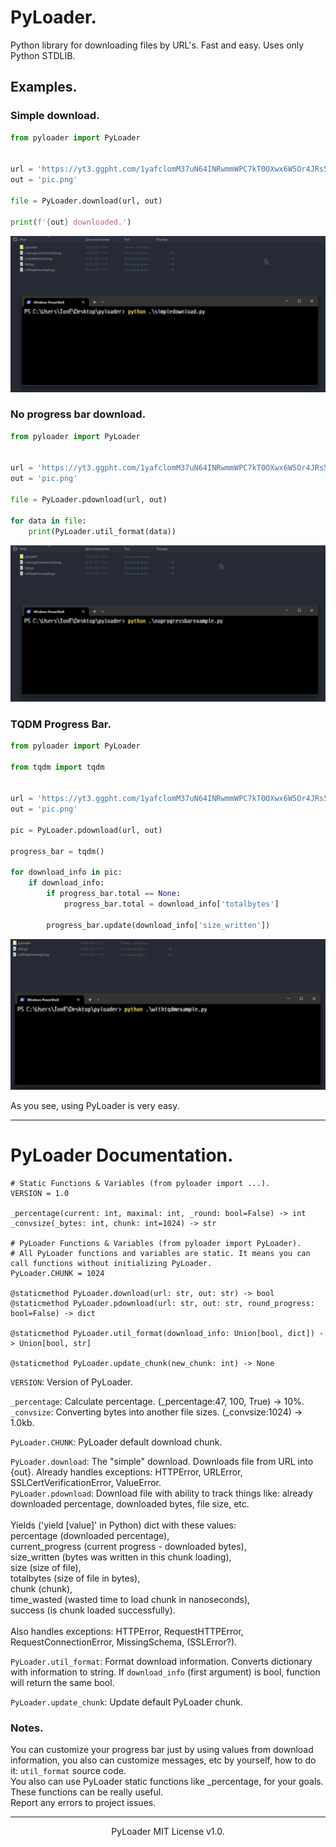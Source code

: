 # PyLoader.
Python library for downloading files by URL's. Fast and easy. Uses only Python STDLIB.

## Examples.
### Simple download.
```python
from pyloader import PyLoader


url = 'https://yt3.ggpht.com/1yafclomM37uN64INRwmmWPC7kT0OXwx6W5Or4JRs5eRrlGAXYD2x6thKfyrK_mf493GkScfUV5P7g=s742-nd-v1'
out = 'pic.png'

file = PyLoader.download(url, out)

print(f'{out} downloaded.')
```

<img src="simple.gif">

### No progress bar download.
```python
from pyloader import PyLoader


url = 'https://yt3.ggpht.com/1yafclomM37uN64INRwmmWPC7kT0OXwx6W5Or4JRs5eRrlGAXYD2x6thKfyrK_mf493GkScfUV5P7g=s742-nd-v1'
out = 'pic.png'

file = PyLoader.pdownload(url, out)

for data in file:
    print(PyLoader.util_format(data))

```

<img src="nopb.gif">

### TQDM Progress Bar.
```python
from pyloader import PyLoader

from tqdm import tqdm


url = 'https://yt3.ggpht.com/1yafclomM37uN64INRwmmWPC7kT0OXwx6W5Or4JRs5eRrlGAXYD2x6thKfyrK_mf493GkScfUV5P7g=s742-nd-v1'
out = 'pic.png'

pic = PyLoader.pdownload(url, out)

progress_bar = tqdm()

for download_info in pic:
    if download_info:
        if progress_bar.total == None:
            progress_bar.total = download_info['totalbytes']

        progress_bar.update(download_info['size_written'])
```

<img src="withtqdm.gif">

As you see, using PyLoader is very easy.

<hr>

# PyLoader Documentation.
```
# Static Functions & Variables (from pyloader import ...).
VERSION = 1.0

_percentage(current: int, maximal: int, _round: bool=False) -> int
_convsize(_bytes: int, chunk: int=1024) -> str

# PyLoader Functions & Variables (from pyloader import PyLoader).
# All PyLoader functions and variables are static. It means you can call functions without initializing PyLoader.
PyLoader.CHUNK = 1024

@staticmethod PyLoader.download(url: str, out: str) -> bool
@staticmethod PyLoader.pdownload(url: str, out: str, round_progress: bool=False) -> dict

@staticmethod PyLoader.util_format(download_info: Union[bool, dict]) -> Union[bool, str]

@staticmethod PyLoader.update_chunk(new_chunk: int) -> None
```

```VERSION```: Version of PyLoader.

```_percentage```: Calculate percentage. (_percentage:47, 100, True) -> 10%.
```_convsize```: Converting bytes into another file sizes. (_convsize:1024) -> 1.0kb.

```PyLoader.CHUNK```: PyLoader default download chunk.

```PyLoader.download```: The "simple" download. Downloads file from URL into {out}. Already handles exceptions: HTTPError, URLError, SSLCertVerificationError, ValueError.<br>
```PyLoader.pdownload```: Download file with ability to track things like: already downloaded percentage, downloaded bytes, file size, etc.<br><br>Yields ('yield [value]' in Python) dict with these values:<br>percentage (downloaded percentage),<br>current_progress (current progress - downloaded bytes),<br>size_written (bytes was written in this chunk loading),<br>size (size of file),<br>totalbytes (size of file in bytes),<br>chunk (chunk),<br>time_wasted (wasted time to load chunk in nanoseconds),<br>success (is chunk loaded successfully).<br><br>
Also handles exceptions: HTTPError, RequestHTTPError, RequestConnectionError, MissingSchema, (SSLError?).

```PyLoader.util_format```: Format download information. Converts dictionary with information to string. If ```download_info``` (first argument) is bool, function will return the same bool.

```PyLoader.update_chunk```: Update default PyLoader chunk.

### Notes.
You can customize your progress bar just by using values from download information, you also can customize messages, etc by yourself, how to do it: ```util_format``` source code.<br>
You also can use PyLoader static functions like _percentage, for your goals. These functions can be really useful.<br>
Report any errors to project issues.

<hr>
<p align="center">PyLoader MIT License v1.0.</p>
